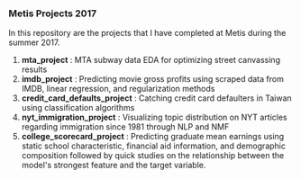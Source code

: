 ### Metis Projects 2017

In this repository are the projects that I have completed at Metis during the summer 2017.

1. **mta_project** : MTA subway data EDA for optimizing street canvassing results  
2. **imdb_project** : Predicting movie gross profits using scraped data from IMDB, linear regression, and regularization methods  
3. **credit_card_defaults_project** : Catching credit card defaulters in Taiwan using classification algorithms 
4. **nyt_immigration_project** : Visualizing topic distribution on NYT articles regarding immigration since 1981 through NLP and NMF
5. **college_scorecard_project** : Predicting graduate mean earnings using static school characteristic, financial aid information, and demographic composition followed by quick studies on the relationship between the model's strongest feature and the target variable.
